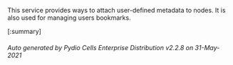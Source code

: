 






This service provides ways to attach user-defined metadata to nodes. It is also used for managing users bookmarks.

[:summary]

###### Auto generated by Pydio Cells Enterprise Distribution v2.2.8 on 31-May-2021
